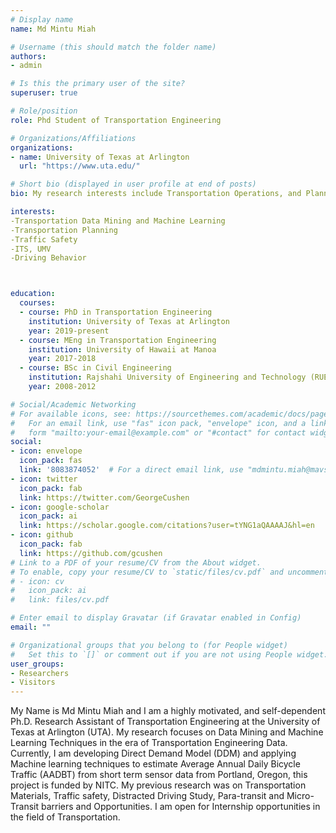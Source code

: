 ```yaml
---
# Display name
name: Md Mintu Miah

# Username (this should match the folder name)
authors:
- admin

# Is this the primary user of the site?
superuser: true

# Role/position
role: Phd Student of Transportation Engineering

# Organizations/Affiliations
organizations:
- name: University of Texas at Arlington
  url: "https://www.uta.edu/"

# Short bio (displayed in user profile at end of posts)
bio: My research interests include Transportation Operations, and Planning.

interests:
-Transportation Data Mining and Machine Learning
-Transportation Planning
-Traffic Safety 
-ITS, UMV 
-Driving Behavior



education:
  courses:
  - course: PhD in Transportation Engineering
    institution: University of Texas at Arlington
    year: 2019-present
  - course: MEng in Transportation Engineering
    institution: University of Hawaii at Manoa
    year: 2017-2018
  - course: BSc in Civil Engineering
    institution: Rajshahi University of Engineering and Technology (RUET)
    year: 2008-2012

# Social/Academic Networking
# For available icons, see: https://sourcethemes.com/academic/docs/page-builder/#icons
#   For an email link, use "fas" icon pack, "envelope" icon, and a link in the
#   form "mailto:your-email@example.com" or "#contact" for contact widget.
social:
- icon: envelope
  icon_pack: fas
  link: '8083874052'  # For a direct email link, use "mdmintu.miah@mavs.uta.edu".
- icon: twitter
  icon_pack: fab
  link: https://twitter.com/GeorgeCushen
- icon: google-scholar
  icon_pack: ai
  link: https://scholar.google.com/citations?user=tYNG1aQAAAAJ&hl=en
- icon: github
  icon_pack: fab
  link: https://github.com/gcushen
# Link to a PDF of your resume/CV from the About widget.
# To enable, copy your resume/CV to `static/files/cv.pdf` and uncomment the lines below.
# - icon: cv
#   icon_pack: ai
#   link: files/cv.pdf

# Enter email to display Gravatar (if Gravatar enabled in Config)
email: ""

# Organizational groups that you belong to (for People widget)
#   Set this to `[]` or comment out if you are not using People widget.
user_groups:
- Researchers
- Visitors
---
```


My Name is Md Mintu Miah and I am a highly motivated, and self-dependent Ph.D. Research Assistant of Transportation Engineering at the University of Texas at Arlington (UTA). My research focuses on Data Mining and Machine Learning Techniques in the era of Transportation Engineering Data. Currently, I am developing Direct Demand Model (DDM) and applying Machine learning techniques to estimate Average Annual Daily Bicycle Traffic (AADBT) from short term sensor data from Portland, Oregon, this project is  funded by NITC. My previous research was on Transportation Materials,  Traffic safety, Distracted Driving Study, Para-transit and Micro-Transit barriers and Opportunities. I am open for Internship opportunities in the field of Transportation.


